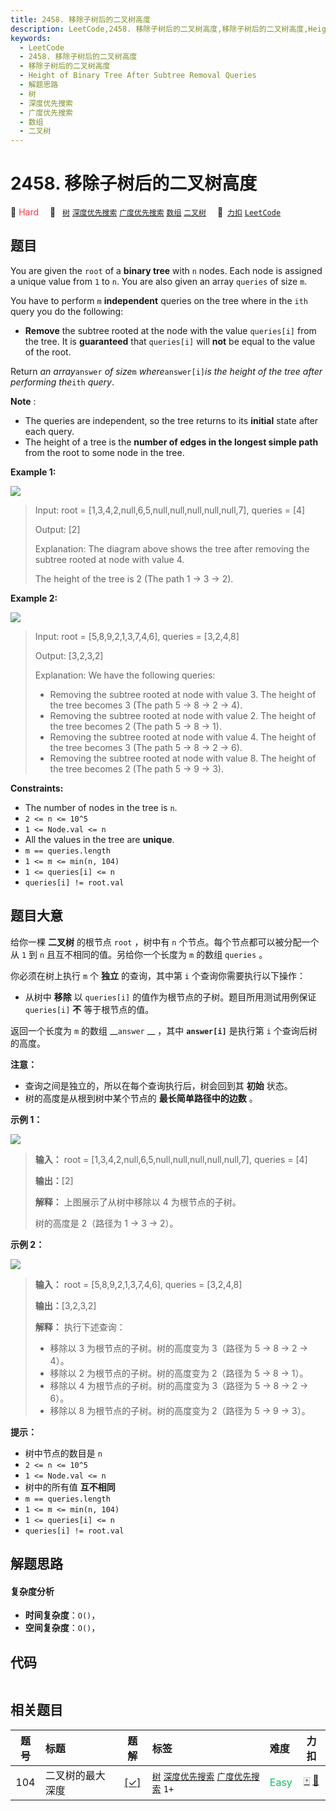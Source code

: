 ```yaml
---
title: 2458. 移除子树后的二叉树高度
description: LeetCode,2458. 移除子树后的二叉树高度,移除子树后的二叉树高度,Height of Binary Tree After Subtree Removal Queries,解题思路,树,深度优先搜索,广度优先搜索,数组,二叉树
keywords:
  - LeetCode
  - 2458. 移除子树后的二叉树高度
  - 移除子树后的二叉树高度
  - Height of Binary Tree After Subtree Removal Queries
  - 解题思路
  - 树
  - 深度优先搜索
  - 广度优先搜索
  - 数组
  - 二叉树
---
```


# 2458. 移除子树后的二叉树高度

🔴 <font color=#ff334b>Hard</font>&emsp; 🔖&ensp; [`树`](/tag/tree.md) [`深度优先搜索`](/tag/depth-first-search.md) [`广度优先搜索`](/tag/breadth-first-search.md) [`数组`](/tag/array.md) [`二叉树`](/tag/binary-tree.md)&emsp; 🔗&ensp;[`力扣`](https://leetcode.cn/problems/height-of-binary-tree-after-subtree-removal-queries) [`LeetCode`](https://leetcode.com/problems/height-of-binary-tree-after-subtree-removal-queries)

## 题目

You are given the `root` of a **binary tree** with `n` nodes. Each node is
assigned a unique value from `1` to `n`. You are also given an array `queries`
of size `m`.

You have to perform `m` **independent** queries on the tree where in the `ith`
query you do the following:

  * **Remove** the subtree rooted at the node with the value `queries[i]` from the tree. It is **guaranteed** that `queries[i]` will **not** be equal to the value of the root.

Return _an array_`answer` _of size_`m` _where_`answer[i]`_is the height of the
tree after performing the_`ith` _query_.

**Note** :

  * The queries are independent, so the tree returns to its **initial** state after each query.
  * The height of a tree is the **number of edges in the longest simple path** from the root to some node in the tree.



**Example 1:**

![](https://assets.leetcode.com/uploads/2022/09/07/binaryytreeedrawio-1.png)

> Input: root = [1,3,4,2,null,6,5,null,null,null,null,null,7], queries = [4]
> 
> Output: [2]
> 
> Explanation: The diagram above shows the tree after removing the subtree rooted at node with value 4.
> 
> The height of the tree is 2 (The path 1 -> 3 -> 2).

**Example 2:**

![](https://assets.leetcode.com/uploads/2022/09/07/binaryytreeedrawio-2.png)

> Input: root = [5,8,9,2,1,3,7,4,6], queries = [3,2,4,8]
> 
> Output: [3,2,3,2]
> 
> Explanation: We have the following queries:
> - Removing the subtree rooted at node with value 3. The height of the tree becomes 3 (The path 5 -> 8 -> 2 -> 4).
> - Removing the subtree rooted at node with value 2. The height of the tree becomes 2 (The path 5 -> 8 -> 1).
> - Removing the subtree rooted at node with value 4. The height of the tree becomes 3 (The path 5 -> 8 -> 2 -> 6).
> - Removing the subtree rooted at node with value 8. The height of the tree becomes 2 (The path 5 -> 9 -> 3).

**Constraints:**

  * The number of nodes in the tree is `n`.
  * `2 <= n <= 10^5`
  * `1 <= Node.val <= n`
  * All the values in the tree are **unique**.
  * `m == queries.length`
  * `1 <= m <= min(n, 104)`
  * `1 <= queries[i] <= n`
  * `queries[i] != root.val`


## 题目大意

给你一棵 **二叉树** 的根节点 `root` ，树中有 `n` 个节点。每个节点都可以被分配一个从 `1` 到 `n` 且互不相同的值。另给你一个长度为
`m` 的数组 `queries` 。

你必须在树上执行 `m` 个 **独立** 的查询，其中第 `i` 个查询你需要执行以下操作：

  * 从树中 **移除** 以 `queries[i]` 的值作为根节点的子树。题目所用测试用例保证 `queries[i]` **不** 等于根节点的值。

返回一个长度为 `m` 的数组 __`answer` __ ，其中 __`answer[i]`__ 是执行第 `i` 个查询后树的高度。

**注意：**

  * 查询之间是独立的，所以在每个查询执行后，树会回到其 **初始** 状态。
  * 树的高度是从根到树中某个节点的 **最长简单路径中的边数** 。



**示例 1：**

![](https://assets.leetcode.com/uploads/2022/09/07/binaryytreeedrawio-1.png)

> 
> 
> 
> 
> 
> **输入：** root = [1,3,4,2,null,6,5,null,null,null,null,null,7], queries = [4]
> 
> **输出：**[2]
> 
> **解释：** 上图展示了从树中移除以 4 为根节点的子树。
> 
> 树的高度是 2（路径为 1 -> 3 -> 2）。
> 
> 

**示例 2：**

![](https://assets.leetcode.com/uploads/2022/09/07/binaryytreeedrawio-2.png)

> 
> 
> 
> 
> 
> **输入：** root = [5,8,9,2,1,3,7,4,6], queries = [3,2,4,8]
> 
> **输出：**[3,2,3,2]
> 
> **解释：** 执行下述查询：
> - 移除以 3 为根节点的子树。树的高度变为 3（路径为 5 -> 8 -> 2 -> 4）。
> - 移除以 2 为根节点的子树。树的高度变为 2（路径为 5 -> 8 -> 1）。
> - 移除以 4 为根节点的子树。树的高度变为 3（路径为 5 -> 8 -> 2 -> 6）。
> - 移除以 8 为根节点的子树。树的高度变为 2（路径为 5 -> 9 -> 3）。
> 
> 



**提示：**

  * 树中节点的数目是 `n`
  * `2 <= n <= 10^5`
  * `1 <= Node.val <= n`
  * 树中的所有值 **互不相同**
  * `m == queries.length`
  * `1 <= m <= min(n, 104)`
  * `1 <= queries[i] <= n`
  * `queries[i] != root.val`


## 解题思路

#### 复杂度分析

- **时间复杂度**：`O()`，
- **空间复杂度**：`O()`，

## 代码

```javascript

```

## 相关题目

<!-- prettier-ignore -->
| 题号 | 标题 | 题解 | 标签 | 难度 | 力扣 |
| :------: | :------ | :------: | :------ | :------ | :------: |
| 104 | 二叉树的最大深度 | [[✓]](/problem/0104.md) |  [`树`](/tag/tree.md) [`深度优先搜索`](/tag/depth-first-search.md) [`广度优先搜索`](/tag/breadth-first-search.md) `1+` | <font color=#15bd66>Easy</font> | [🀄️](https://leetcode.cn/problems/maximum-depth-of-binary-tree) [🔗](https://leetcode.com/problems/maximum-depth-of-binary-tree) |